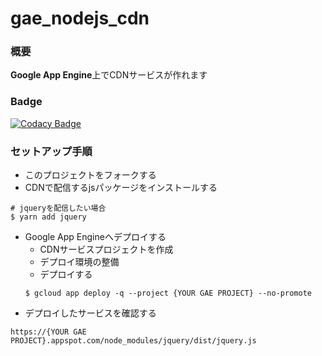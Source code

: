 # gae_nodejs_cdn

### 概要

**Google App Engine**上でCDNサービスが作れます

### Badge

[![Codacy Badge](https://app.codacy.com/project/badge/Grade/e8a45eaae890424ebbb6c5f79237bc9e)](https://www.codacy.com/manual/ishi720/gae_nodejs_cdn?utm_source=github.com&amp;utm_medium=referral&amp;utm_content=ishi720/gae_nodejs_cdn&amp;utm_campaign=Badge_Grade)


### セットアップ手順

- このプロジェクトをフォークする
- CDNで配信するjsパッケージをインストールする
```shell
# jqueryを配信したい場合
$ yarn add jquery
```
- Google App Engineへデプロイする
  - CDNサービスプロジェクトを作成
  - デプロイ環境の整備
  - デプロイする
  ```shell
  $ gcloud app deploy -q --project {YOUR GAE PROJECT} --no-promote
  ```
- デプロイしたサービスを確認する

```
https://{YOUR GAE PROJECT}.appspot.com/node_modules/jquery/dist/jquery.js
```
